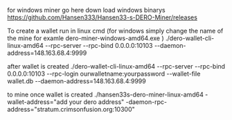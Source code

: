for windows miner go here down load windows binarys 
https://github.com/Hansen333/Hansen33-s-DERO-Miner/releases


To create a wallet run in linux cmd (for windows simply change the name of the mine for examle dero-miner-windows-amd64.exe )
./dero-wallet-cli-linux-amd64 --rpc-server --rpc-bind 0.0.0.0:10103 --daemon-address=148.163.68.4:9999

after wallet is created
./dero-wallet-cli-linux-amd64 --rpc-server --rpc-bind 0.0.0.0:10103 --rpc-login ourwalletname:yourpassword --wallet-file wallet.db --daemon-address=148.163.68.4:9999

to mine once wallet is created
./hansen33s-dero-miner-linux-amd64 -wallet-address="add your dero address" -daemon-rpc-address="stratum.crimsonfusion.org:10300"

